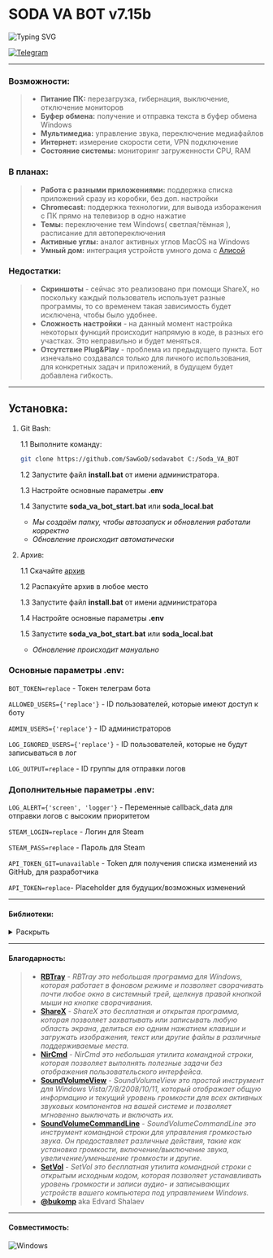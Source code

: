 # SODA VA BOT v7.15b
<!-- 2023      Март, апрель, май, июнь, июль, август, сентябрь -->
![Typing SVG](https://readme-typing-svg.herokuapp.com?font=Montserrat&weight=500&size=25&duration=2800&pause=800&color=DC143C&vCenter=true&width=500&height=30&lines=S+U+T+I+V+I+S+M+Project.;.)

[![Telegram](https://img.shields.io/badge/SawGoD-2CA5E0?style=for-the-badge&logo=telegram&logoColor=white)](https://t.me/SawGoD)

---

### Возможности:
> - **Питание ПК:** перезагрузка, гибернация, выключение, отключение мониторов
> - **Буфер обмена:** получение и отправка текста в буфер обмена Windows
> - **Мультимедиа:** управление звука, переключение медиафайлов
> - **Интернет:** измерение скорости сети, VPN подключение
> - **Состояние системы:** мониторинг загруженности CPU, RAM

### В планах:
> - **Работа с разными приложениями:** поддержка списка приложений сразу из коробки, без доп. настройки
> - **Chromecast:** поддержка технологии, для вывода изборажения с ПК прямо на телевизор в одно нажатие
> - **Темы:** переключение тем Windows( светлая/тёмная ), расписание для автопереключения
> - **Активные углы:** аналог активных углов MacOS на Windows
> - **Умный дом:** интеграция устройств умного дома с [Алисой](https://yandex.ru/alice/smart-home)

### Недостатки:
> - **Скриншоты** - сейчас это реализовано при помощи ShareX, но поскольку каждый пользователь использует разные программы, то со временем такая зависимость будет исключена, чтобы было удобнее.
> - **Сложность настройки** - на данный момент настройка некоторых функций происходит напрямую в коде, в разных его участках. Это неправильно и будет меняться.
> - **Отсутствие Plug&Play** - проблема из предыдущего пункта. Бот изнечально создавался только для личного использования, для конкретных задач и приложений, в будущем будет добавлена гибкость.

---

## Установка: 
1. Git Bash:

    1.1 Выполните команду: 
    
    ```bash
    git clone https://github.com/SawGoD/sodavabot C:/Soda_VA_BOT
    ```
    1.2 Запустите файл **install.bat** от имени администратора. 

    1.3 Настройте основные параметры **.env**    
    
    1.4 Запустите **soda_va_bot_start.bat** или **soda_local.bat**
    - _Мы создаём папку, чтобы автозапуск и обновления работали корректно_
    - _Обновление происходит автоматически_

2. Архив: 

    1.1 Скачайте [архив](https://github.com/SawGoD/sodavabot/archive/refs/heads/main.zip)
    
    1.2 Распакуйте архив в любое место

    1.3 Запустите файл **install.bat** от имени администратора

    1.4 Настройте основные параметры **.env**
    
    1.5 Запустите **soda_va_bot_start.bat** или **soda_local.bat**    
    - _Обновление происходит мануально_


### Основные параметры .env:

`BOT_TOKEN=replace` - Токен телеграм бота

`ALLOWED_USERS={'replace'}` - ID пользователей, которые имеют доступ к боту

`ADMIN_USERS={'replace'}` - ID администраторов

`LOG_IGNORED_USERS={'replace'}` - ID пользователей, которые не будут записываться в лог

`LOG_OUTPUT=replace` - ID группы для отправки логов

### Дополнительные параметры .env:

`LOG_ALERT={'screen', 'logger'}` - Переменные callback_data для отправки логов с высоким приоритетом

`STEAM_LOGIN=replace` - Логин для Steam

`STEAM_PASS=replace` - Пароль для Steam

`API_TOKEN_GIT=unavailable` - Token для получения списка изменений из GitHub, для разработчика

`API_TOKEN=replace`- Placeholder для будущих/возможных изменений

---

<!-- #### Список основных callback_data:
<details>
    <summary>Раскрыть</summary>

|Название|Описание|
|--------|--------|
|`logger`|Отвечает за включение или отключение логов|
|`sounds`|Отвечает за включение или отключение звуков|
|`hints`|Отвечает за включение или отключение подсказок|
|`screen`|Отвечает за открытие меню скриншотов|
|`scrn_full`|Делает скриншот всех доступных экранов|
|`scrn_mon`|Делает скриншот активного экрана|
|`scrn_app`|Делает скриншот активного приложения|
</details> -->

#### Библиотеки:
<details>
    <summary>Раскрыть</summary>

|Название|Описание|
|--------|--------|
|telegram-bot|Это библиотека для создания ботов в Telegram. Она предоставляет функциональность для работы с API Telegram, обработки входящих сообщений и отправки сообщений от бота.|
|telegram|Это библиотека для работы с Telegram API. Она предоставляет набор методов для отправки сообщений, создания групп и каналов, управления пользователями и других операций.|
|telegram.ext|Это расширение библиотеки telegram, которое предоставляет дополнительные функции и возможности для создания ботов в Telegram. Оно включает в себя поддержку обработки команд, клавиатур, инлайн-кнопок и других функций.|
|pyautogui|Это библиотека для автоматизации действий на компьютере. Она позволяет программно управлять мышью и клавиатурой, осуществлять снимки экрана, взаимодействовать с окнами и элементами интерфейса других приложений и многое другое.|
|pyperclip|Это библиотека для работы с буфером обмена. Она позволяет копировать и вставлять текст из буфера обмена, а также работать с изображениями и файлами.|
|dotenv|Это библиотека для загрузки переменных окружения из файла .env. Она позволяет хранить конфиденциальную информацию, такую как токены и ключи доступа, в файле .env, который не попадает в систему контроля версий.|
|pyglet|Это библиотека для создания графических и звуковых приложений. Она предоставляет возможности для отображения графики, воспроизведения звука и видео, обработки пользовательского ввода и других функций.|
</details>

---

#### Благодарность:
> - [**RBTray**](https://rbtray.sourceforge.net) - _RBTray это небольшая программа для Windows, которая работает в фоновом режиме и позволяет сворачивать почти любое окно в системный трей, щелкнув правой кнопкой мыши на кнопке сворачивания._
> - [**ShareX**](https://getsharex.com) - _ShareX это бесплатная и открытая программа, которая позволяет захватывать или записывать любую область экрана, делиться ею одним нажатием клавиши и загружать изображения, текст или другие файлы в различные поддерживаемые места._
> - [**NirCmd**](https://www.nirsoft.net/utils/nircmd.html) - _NirCmd это небольшая утилита командной строки, которая позволяет выполнять полезные задачи без отображения пользовательского интерфейса._
> - [**SoundVolumeView**](https://www.nirsoft.net/utils/sound_volume_view.html) - _SoundVolumeView это простой инструмент для Windows Vista/7/8/2008/10/11, который отображает общую информацию и текущий уровень громкости для всех активных звуковых компонентов на вашей системе и позволяет мгновенно выключать и включать их._
> - [**SoundVolumeCommandLine**](https://www.nirsoft.net/utils/sound_volume_command_line.html) - _SoundVolumeCommandLine это инструмент командной строки для управления громкостью звука. Он предоставляет различные действия, такие как установка громкости, включение/выключение звука, увеличение/уменьшение громкости и другие._
> - [**SetVol**](https://www.rlatour.com/setvol/) - _SetVol это бесплатная утилита командной строки с открытым исходным кодом, которая позволяет устанавливать уровень громкости и записи аудио- и записывающих устройств вашего компьютера под управлением Windows._
> - [**@bukomp**](https://github.com/bukomp) aka Edvard Shalaev

---

#### Совместимость:
![Windows](https://img.shields.io/badge/Windows%2010/11-%230079d5.svg?style=for-the-badge&logo=Windows%2011&logoColor=white)
